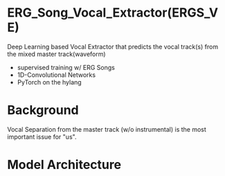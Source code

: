 # ERG_Song_Vocal_Extractor(ERGS_VE)
Deep Learning based Vocal Extractor that predicts the vocal track(s) from the mixed master track(waveform)
  - supervised training w/ ERG Songs
  - 1D-Convolutional Networks
  - PyTorch on the hylang
  
# Background
Vocal Separation from the master track (w/o instrumental) is the most important issue for "us".

# Model Architecture

